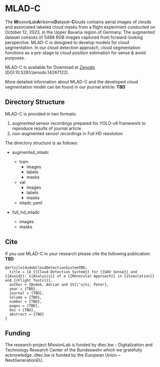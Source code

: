 # MLAD-C

The **M**ission**L**ab**A**irborne**D**ataset-**C**louds contains aerial images of clouds and associated labeled cloud masks from a flight experiment conducted on October 12, 2023, in the Upper Bavaria region of Germany.
The augmented dataset consists of 5488 RGB images captured from forward-looking perspective.
MLAD-C is designed to develop models for cloud segmentation. In our cloud detection approach, cloud segmentation functions as a pre-stage to cloud position estimation for sense & avoid purposes. 

MLAD-C is available for Download at [Zenodo](https://zenodo.org/records/14267123) (DOI:10.5281/zenodo.14267122).

More detailed information about MLAD-C and the developed cloud segmentation model can be found in our journal article: **TBD**

<!-- [A Cloud Detection System for UAV Sense and Avoid: Analysis of a Monocular Approach in Simulation and Flight Tests](https://github.com/Adrian-UniBwM/MLAD-C) -->

## Directory Structure

MLAD-C is provided in two formats:

1. augmented sensor recordings prepared for *YOLO-v8* framework to reproduce results of journal article
2. non-augmented sensor recordings in Full HD resolution

The directory structure is as follows:

- augmented_mladc
    - train
        - images
        - labels
        - masks
    - val
        - images
        - labels
        - masks
    - mladc.yaml

- full_hd_mladc
    - images
    - masks

## Cite

If you use MLAD-C in your research please cite the following publication: **TBD**

```
@article{dudekCloudDetectionSystemTBD,
  title = {A {{Cloud Detection System}} for {{UAV Sense}} and {{Avoid}}: {{Analysis}} of a {{Monocular Approach}} in {{Simulation}} and {{Flight Tests}}},
  author = {Dudek, Adrian and St{\"u}tz, Peter},
  year = {TBD},
  journal = {TBD},
  volume = {TBD},
  number = {TBD},
  pages = {TBD},
  doi = {TBD},
  abstract = {TBD}
}
```

## Funding

The research project MissionLab is funded by dtec.bw – Digitalization and Technology Research Center of
the Bundeswehr which we gratefully acknowledge. dtec.bw is funded by the European Union –
NextGenerationEU.